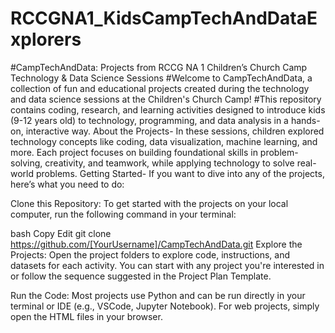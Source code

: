 # RCCGNA1_KidsCampTechAndDataExplorers
#CampTechAndData: Projects from RCCG NA 1 Children’s Church Camp Technology & Data Science Sessions
#Welcome to CampTechAndData, a collection of fun and educational projects created during the technology and data science sessions at the Children's Church Camp!
#This repository contains coding, research, and learning activities designed to introduce kids (9-12 years old) to technology, programming, and data analysis in a hands-on, interactive way.
About the Projects- In these sessions, children explored technology concepts like coding, data visualization, machine learning, and more. Each project focuses on building foundational skills in problem-solving, creativity, and teamwork, while applying technology to solve real-world problems.
Getting Started- If you want to dive into any of the projects, here’s what you need to do:

Clone this Repository:
To get started with the projects on your local computer, run the following command in your terminal:

bash
Copy
Edit
git clone https://github.com/[YourUsername]/CampTechAndData.git
Explore the Projects:
Open the project folders to explore code, instructions, and datasets for each activity. You can start with any project you're interested in or follow the sequence suggested in the Project Plan Template.

Run the Code:
Most projects use Python and can be run directly in your terminal or IDE (e.g., VSCode, Jupyter Notebook). For web projects, simply open the HTML files in your browser.
